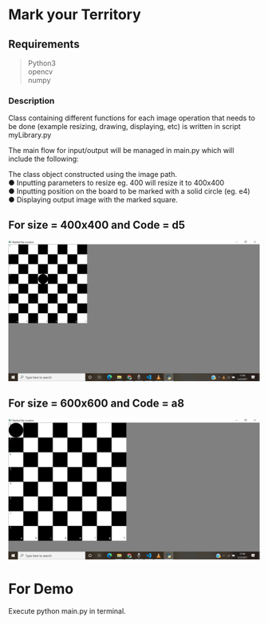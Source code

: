 # Mark your Territory
 
 ## Requirements
 > Python3  
 > opencv  
 > numpy

  ### Description
Class containing different functions for each
image operation that needs to be done (example resizing, drawing, displaying, etc) is written in script myLibrary.py

The main flow for input/output will be managed in main.py which will
include the following:

The class object constructed using the image path.  
● Inputting parameters to resize eg. 400 will resize it to 400x400  
● Inputting position on the board to be marked with a solid circle (eg. e4)  
● Displaying output image with the marked square.

## For size = 400x400 and Code = d5
![d5](d5.png)
  
## For size = 600x600 and Code = a8
![a8](a8.png)
  
# For Demo  
Execute python main.py in terminal.

